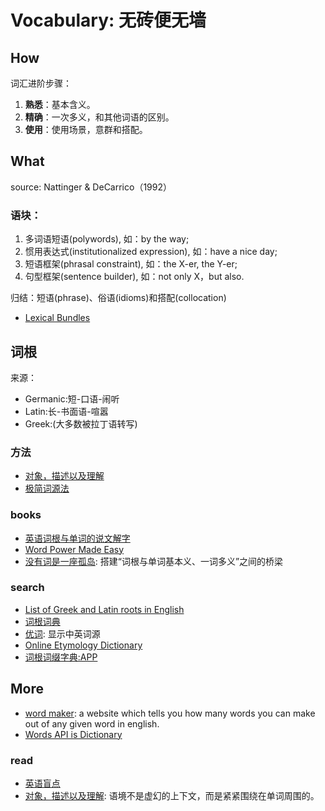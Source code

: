 # Vocabulary: 无砖便无墙


## How 

词汇进阶步骤：

1. **熟悉**：基本含义。
2. **精确**：一次多义，和其他词语的区别。
3. **使用**：使用场景，意群和搭配。

## What 

source: Nattinger & DeCarrico（1992）


### 语块：

1. 多词语短语(polywords), 如：by the way;
2. 惯用表达式(institutionalized expression), 如：have a nice day;
3. 短语框架(phrasal constraint), 如：the X-er, the Y-er;
4. 句型框架(sentence builder), 如：not only X，but also.

归结：短语(phrase)、俗语(idioms)和搭配(collocation)

- [Lexical Bundles](https://academic.oup.com/applij/article-abstract/25/3/371/179465?redirectedFrom=fulltext)


## 词根

来源：

* Germanic:短-口语-闹听
* Latin:长-书面语-喧嚣
* Greek:(大多数被拉丁语转写)

### 方法

- [对象，描述以及理解](https://mp.weixin.qq.com/s?__biz=MzA3NDgzMzI5Mg==&amp;mid=400849710&amp;idx=1&amp;sn=b3077281e3310745656303782a11c5f9&amp;scene=1&amp;srcid=1121fqTE8IYK3Uf07UD0UPDU%23rd)
- [极简词源法](https://mp.weixin.qq.com/s?__biz=MzIzOTc1MDk2NA==&mid=2247483860&idx=1&sn=1955d3818c0bfc8e04884b41071b67a3&chksm=e9241b8fde539299b6a1b23d1028e81079a9b7653d9abd205c4fb97ffadd41837a8047db4a99&mpshare=1&scene=1&srcid=0424G5bvyK5uetRd9IUdZumt%23rd)

### books

- [英语词根与单词的说文解字](https://book.douban.com/subject/27116778/)
- [Word Power Made Easy](https://book.douban.com/subject/25977798/)
- [没有词是一座孤岛](https://book.douban.com/subject/26774062/): 搭建“词根与单词基本义、一词多义”之间的桥梁


### search 

- [List of Greek and Latin roots in English](https://www.wikiwand.com/en/List_of_Greek_and_Latin_roots_in_English)
- [词根词典](http://www.cgdict.com/)
- [优词](https://www.youdict.com/): 显示中英词源 
- [Online Etymology Dictionary](https://www.etymonline.com/)
- [词根词缀字典:APP](https://itunes.apple.com/cn/app/%E8%AF%8D%E6%A0%B9%E8%AF%8D%E7%BC%80%E5%AD%97%E5%85%B8-%E6%89%B9%E9%87%8F%E8%83%8C%E5%8D%95%E8%AF%8D/id528178365?mt=8)



## More 

- [word maker](https://wordmaker.info/how-many/boot.html): a website which tells you how many words you can make out of any given word in english.
- [Words API is Dictionary](https://www.wordsapi.com/#)


### read 

- [英语盲点](https://mp.weixin.qq.com/s?__biz=MzA3NDgzMzI5Mg==&amp;mid=403164331&amp;idx=1&amp;sn=946f9b8e6f402fe87ec1919fa85d06fe&amp;scene=1&amp;srcid=0226SzZi5wANPC4ymSUEajWP%23rd)
- [对象，描述以及理解](https://mp.weixin.qq.com/s?__biz=MzA3NDgzMzI5Mg==&amp;mid=400849710&amp;idx=1&amp;sn=b3077281e3310745656303782a11c5f9&amp;scene=1&amp;srcid=1121fqTE8IYK3Uf07UD0UPDU%23rd): 语境不是虚幻的上下文，而是紧紧围绕在单词周围的。
